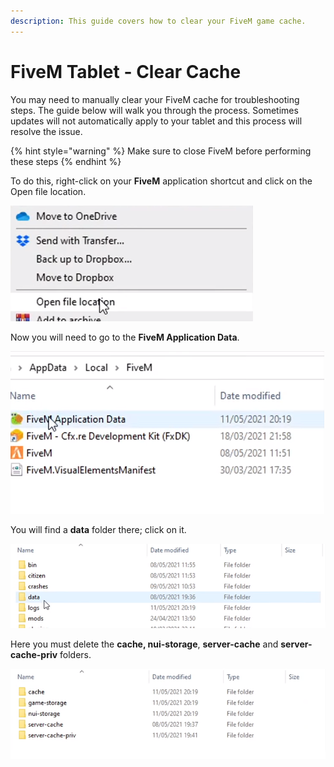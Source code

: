 ```yaml
---
description: This guide covers how to clear your FiveM game cache.
---
```


# FiveM Tablet - Clear Cache

You may need to manually clear your FiveM cache for troubleshooting steps. The guide below will walk you through the process. Sometimes updates will not automatically apply to your tablet and this process will resolve the issue.

{% hint style="warning" %}
Make sure to close FiveM before performing these steps
{% endhint %}

To do this, right-click on your **FiveM** application shortcut and click on the Open file location.

![](<../.gitbook/assets/image (280) (1).png>)

Now you will need to go to the **FiveM Application Data**.

![](<../.gitbook/assets/image (279).png>)

You will find a **data** folder there; click on it.

![](<../.gitbook/assets/image (16) (2) (1).png>)

Here you must delete the **cache, nui-storage**, **server-cache** and **server-cache-priv** folders. &#x20;

![](<../.gitbook/assets/image (278).png>)

